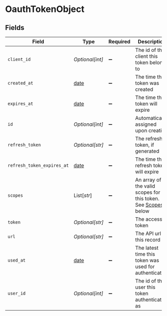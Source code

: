 # OauthTokenObject


## Fields

| Field                                                                    | Type                                                                     | Required                                                                 | Description                                                              |
| ------------------------------------------------------------------------ | ------------------------------------------------------------------------ | ------------------------------------------------------------------------ | ------------------------------------------------------------------------ |
| `client_id`                                                              | *Optional[int]*                                                          | :heavy_minus_sign:                                                       | The id of the client this token belongs to                               |
| `created_at`                                                             | [date](https://docs.python.org/3/library/datetime.html#date-objects)     | :heavy_minus_sign:                                                       | The time the token was created                                           |
| `expires_at`                                                             | [date](https://docs.python.org/3/library/datetime.html#date-objects)     | :heavy_minus_sign:                                                       | The time the token will expire                                           |
| `id`                                                                     | *Optional[int]*                                                          | :heavy_minus_sign:                                                       | Automatically assigned upon creation                                     |
| `refresh_token`                                                          | *Optional[str]*                                                          | :heavy_minus_sign:                                                       | The refresh token, if generated                                          |
| `refresh_token_expires_at`                                               | [date](https://docs.python.org/3/library/datetime.html#date-objects)     | :heavy_minus_sign:                                                       | The time the refresh token will expire                                   |
| `scopes`                                                                 | List[*str*]                                                              | :heavy_minus_sign:                                                       | An array of the valid scopes for this token. See [Scopes](#scopes) below |
| `token`                                                                  | *Optional[str]*                                                          | :heavy_minus_sign:                                                       | The access token                                                         |
| `url`                                                                    | *Optional[str]*                                                          | :heavy_minus_sign:                                                       | The API url of this record                                               |
| `used_at`                                                                | [date](https://docs.python.org/3/library/datetime.html#date-objects)     | :heavy_minus_sign:                                                       | The latest time this token was used for authentication                   |
| `user_id`                                                                | *Optional[int]*                                                          | :heavy_minus_sign:                                                       | The id of the user this token authenticates as                           |